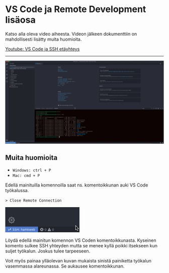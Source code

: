 # VS Code ja Remote Development lisäosa

Katso alla oleva video aiheesta. Videon jälkeen dokumenttiin on mahdollisesti lisätty muita huomioita.

[Youtube: VS Code ja SSH etäyhteys](https://youtu.be/qddsfonjxmE)

<hr>

![Thumnbail](assets/images/003_vscode_remote_02.png)

## Muita huomioita

- `Windows: ctrl + P`
- `Mac: cmd + P`

Edellä mainituilla komennoilla saat ns. komentoikkunan auki VS Code työkalussa.

`> Close Remote Connection`

![SSH yhteyden sulkeminen](assets/images/003_vscode_remote_01.png)


Löydä edellä mainitun komennon VS Coden komentoikkunasta. Kyseinen komento sulkee SSH yhteyden mutta se menee kyllä poikki itsekseen kun suljet työkalun. Joskus tulee tarpeeseen.

Voit myös painaa ylläolevan kuvan mukaista sinistä painiketta työkalun vasemmassa alareunassa. Se aukausee komentoikkunan.